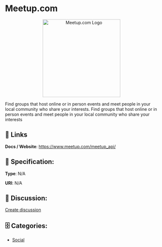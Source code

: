 # Meetup.com
<p align="center">
    <img width="256" src="https://raw.githubusercontent.com/apis-list/apis-list/main/apis/meetup-com/logo_256x256.png" alt="Meetup.com Logo"/>
</p>

Find groups that host online or in person events and meet people in your local community who share your interests. Find groups that host online or in person events and meet people in your local community who share your interests

##  🔗 Links
**Docs / Website**: https://www.meetup.com/meetup_api/

## 🧬 Specification:
**Type**: N/A

**URI**: N/A

## 💬 Discussion:
[Create discussion](https://github.com/apis-list/apis-list/discussions/new)

## 🗄️ Categories:
- [Social](https://github.com/apis-list/apis-list#social)



